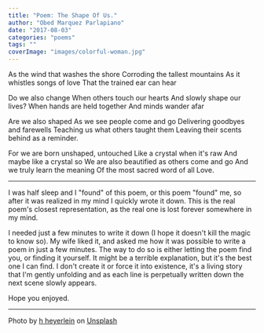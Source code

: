 ```yaml
---
title: "Poem: The Shape Of Us."
author: "Obed Marquez Parlapiano"
date: "2017-08-03"
categories: "poems"
tags: ""
coverImage: "images/colorful-woman.jpg"
---
```


As the wind that washes the shore Corroding the tallest mountains As it whistles songs of love That the trained ear can hear

Do we also change When others touch our hearts And slowly shape our lives? When hands are held together And minds wander afar

Are we also shaped As we see people come and go Delivering goodbyes and farewells Teaching us what others taught them Leaving their scents behind as a reminder.

For we are born unshaped, untouched Like a crystal when it's raw And maybe like a crystal so We are also beautified as others come and go And we truly learn the meaning Of the most sacred word of all Love.

* * *

I was half sleep and I "found" of this poem, or this poem "found" me, so after it was realized in my mind I quickly wrote it down. This is the real poem's closest representation, as the real one is lost forever somewhere in my mind.

I needed just a few minutes to write it down (I hope it doesn't kill the magic to know so). My wife liked it, and asked me how it was possible to write a poem in just a few minutes. The way to do so is either letting the poem find you, or finding it yourself. It might be a terrible explanation, but it's the best one I can find. I don't create it or force it into existence, it's a living story that I'm gently unfolding and as each line is perpetually written down the next scene slowly appears.

Hope you enjoyed.

* * *

Photo by [h heyerlein](https://unsplash.com/photos/BsWgMBfb208?utm_source=unsplash&utm_medium=referral&utm_content=creditCopyText) on [Unsplash](https://unsplash.com/?utm_source=unsplash&utm_medium=referral&utm_content=creditCopyText)
